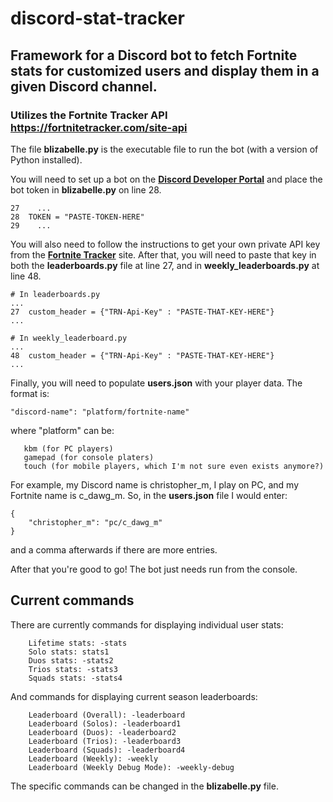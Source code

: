 # discord-stat-tracker
## Framework for a Discord bot to fetch Fortnite stats for customized users and display them in a given Discord channel.
### Utilizes the Fortnite Tracker API https://fortnitetracker.com/site-api

The file **blizabelle.py** is the executable file to run the bot (with a version of Python installed).

You will need to set up a bot on the **[Discord Developer Portal](https://discord.com/developers/docs/intro)**
and place the bot token in **blizabelle.py** on line 28.
```
27    ...
28  TOKEN = "PASTE-TOKEN-HERE"
29    ...
```

You will also need to follow the instructions to get your own private API key from the **[Fortnite Tracker](https://fortnitetracker.com/site-api)** site. 
After that, you will need to paste that key in both the **leaderboards.py** file at line 27, and in **weekly_leaderboards.py** at line 48. 
```
# In leaderboards.py
...
27  custom_header = {"TRN-Api-Key" : "PASTE-THAT-KEY-HERE"}
...

# In weekly_leaderboard.py
...
48  custom_header = {"TRN-Api-Key" : "PASTE-THAT-KEY-HERE"}
...
```

Finally, you will need to populate **users.json** with your player data. The format is:
```
"discord-name": "platform/fortnite-name"
```
where "platform" can be:
 ```
    kbm (for PC players)
    gamepad (for console platers)
    touch (for mobile players, which I'm not sure even exists anymore?)
 ```

For example, my Discord name is christopher_m, I play on PC, and my Fortnite name is c_dawg_m.
So, in the **users.json** file I would enter: 
```
{
    "christopher_m": "pc/c_dawg_m"
}
```
and a comma afterwards if there are more entries. 

After that you're good to go! The bot just needs run from the console.

## Current commands
There are currently commands for displaying individual user stats:
```
    Lifetime stats: -stats 
    Solo stats: stats1 
    Duos stats: -stats2 
    Trios stats: -stats3 
    Squads stats: -stats4
```
And commands for displaying current season leaderboards:
```
    Leaderboard (Overall): -leaderboard 
    Leaderboard (Solos): -leaderboard1 
    Leaderboard (Duos): -leaderboard2 
    Leaderboard (Trios): -leaderboard3 
    Leaderboard (Squads): -leaderboard4 
    Leaderboard (Weekly): -weekly 
    Leaderboard (Weekly Debug Mode): -weekly-debug
```
The specific commands can be changed in the **blizabelle.py** file.
